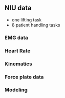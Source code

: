 ## NIU data 
- one lifting task
- 8 patient handling tasks

### EMG data

### Heart Rate
### Kinematics

### Force plate data
### Modeling
